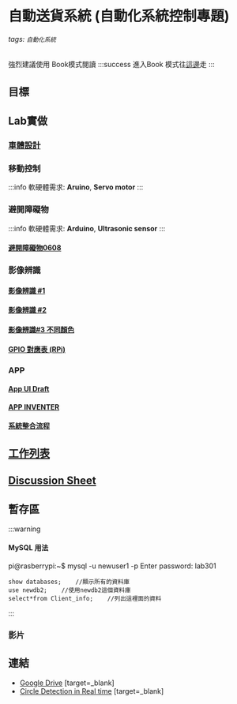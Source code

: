 # 自動送貨系統 (自動化系統控制專題)
###### tags: `自動化系統`

強烈建議使用 Book模式閱讀
:::success
進入Book 模式往[這邊](https://hackmd.io/c/rymcI0C2M/)走
:::

## 目標



## Lab實做

### [車體設計](https://hackmd.io/ffFXeLCbToSpwY2PAqVDTA?view)


### 移動控制
:::info
軟硬體需求: **Aruino**, **Servo motor**
:::
### 避開障礙物
:::info
軟硬體需求: **Arduino**, **Ultrasonic sensor**
:::
#### [避開障礙物0608](/7yx-C9bVSgC_KT_97OTn4w)
### 影像辨識
#### [影像辨識 #1](https://hackmd.io/M2e86ny4SO6Jjn9ZQfwh7w#)
#### [影像辨識 #2](https://hackmd.io/6Sk2edSjT9ORz2AmqDmGSw#) 
#### [影像辨識#3 不同顏色](/C3-TBzGuRkmPl2Q2QBmPcQ)
#### [GPIO 對應表 (RPi)](/Ja4A8NeBRu6G9EGk6xq7DQ)

### APP
#### [App UI Draft](/Mn57Dup2QH2KAinpgwHJcQ)
#### [APP INVENTER](https://hackmd.io/j3lw6ghdQEGgboQSZMdmJA)
#### [系統整合流程](/24gOVIxhRRKuOMPj4iqTew)




## [工作列表](https://hackmd.io/4jPw1kzDRXa1mf9Sp2lg0g#)


## [Discussion Sheet](/UocWi43kQXmxdzSlYNv4RA)




## 暫存區
:::warning
#### MySQL 用法
pi@rasberrypi:~$ mysql -u newuser1 -p
Enter password: lab301
```javascript=
show databases;    //顯示所有的資料庫
use newdb2;    //使用newdb2這個資料庫
select*from Client_info;    //列出這裡面的資料
```
:::


### 影片

## 連結
- [Google Drive](https://drive.google.com/drive/folders/19G1_y2-w5ZWjCCUGehISzWitYYJUy2Mi?usp=sharing) [target=_blank]
- [Circle Detection in Real time](https://github.com/ShubhamCpp/Circle-Detection-in-Real-Time) [target=_blank]
